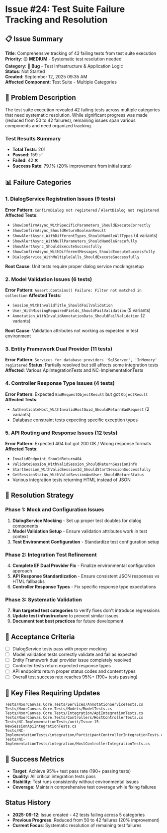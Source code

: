 # Issue #24: Test Suite Failure Tracking and Resolution

## 📋 Issue Summary

**Title**: Comprehensive tracking of 42 failing tests from test suite execution  
**Priority**: 🟡 **MEDIUM** - Systematic test resolution needed  
**Category**: 🐛 **Bug** - Test Infrastructure & Application Logic  
**Status**: Not Started  
**Created**: September 12, 2025 09:35 AM  
**Affected Component**: Test Suite - Multiple Categories

## 🚨 Problem Description

The test suite execution revealed 42 failing tests across multiple categories that need systematic resolution. While significant progress was made (reduced from 50 to 42 failures), remaining issues span various components and need organized tracking.

### Test Results Summary

- **Total Tests**: 201
- **Passed**: 159 ✅
- **Failed**: 42 ❌
- **Success Rate**: 79.1% (20% improvement from initial state)

## 📊 Failure Categories

### 1. **DialogService Registration Issues** (9 tests)

**Error Pattern**: `ConfirmDialog not registered` / `AlertDialog not registered`
**Affected Tests**:

- `ShowConfirmAsync_WithSpecificParameters_ShouldExecuteCorrectly`
- `ShowConfirmAsync_ShouldReturnBooleanResult`
- `ShowAlertAsync_WithDifferentTypes_ShouldHandleAllTypes` (4 variants)
- `ShowAlertAsync_WithNullParameters_ShouldHandleGracefully`
- `ShowAlertAsync_ShouldExecuteSuccessfully`
- `ShowConfirmAsync_WithDifferentMessages_ShouldExecuteSuccessfully`
- `DialogService_WithMultipleCalls_ShouldExecuteSuccessfully`

**Root Cause**: Unit tests require proper dialog service mocking/setup

### 2. **Model Validation Issues** (6 tests)

**Error Pattern**: `Assert.Contains() Failure: Filter not matched in collection`
**Affected Tests**:

- `Session_WithInvalidTitle_ShouldFailValidation`
- `User_WithMissingRequiredFields_ShouldFailValidation` (5 variants)
- `Annotation_WithInvalidAnnotationData_ShouldFailValidation` (2 variants)

**Root Cause**: Validation attributes not working as expected in test environment

### 3. **Entity Framework Dual Provider** (11 tests)

**Error Pattern**: `Services for database providers 'SqlServer', 'InMemory' registered`
**Status**: Partially resolved but still affects some integration tests
**Affected**: Various ApiIntegrationTests and NC-ImplementationTests

### 4. **Controller Response Type Issues** (4 tests)

**Error Pattern**: Expected `BadRequestObjectResult` but got `ObjectResult`
**Affected Tests**:

- `AuthenticateHost_WithInvalidHostGuid_ShouldReturnBadRequest` (2 variants)
- Database constraint tests expecting specific exception types

### 5. **API Routing and Response Issues** (12 tests)

**Error Pattern**: Expected 404 but got 200 OK / Wrong response formats
**Affected Tests**:

- `InvalidEndpoint_ShouldReturn404`
- `ValidateSession_WithValidSession_ShouldReturnSessionInfo`
- `StartSession_WithValidSessionId_ShouldStartSessionSuccessfully`
- `GetSessionStatus_WithValidSessionAndUser_ShouldReturnStatus`
- Various integration tests returning HTML instead of JSON

## 🔧 Resolution Strategy

### Phase 1: Mock and Configuration Issues

1. **DialogService Mocking** - Set up proper test doubles for dialog components
2. **Model Validation Setup** - Ensure validation attributes work in test context
3. **Test Environment Configuration** - Standardize test configuration setup

### Phase 2: Integration Test Refinement

4. **Complete EF Dual Provider Fix** - Finalize environmental configuration approach
5. **API Response Standardization** - Ensure consistent JSON responses vs HTML fallbacks
6. **Controller Response Types** - Fix specific response type expectations

### Phase 3: Systematic Validation

7. **Run targeted test categories** to verify fixes don't introduce regressions
8. **Update test infrastructure** to prevent similar issues
9. **Document test best practices** for future development

## 📝 Acceptance Criteria

- [ ] DialogService tests pass with proper mocking
- [ ] Model validation tests correctly validate and fail as expected
- [ ] Entity Framework dual provider issue completely resolved
- [ ] Controller tests return expected response types
- [ ] API endpoints return proper status codes and content types
- [ ] Overall test success rate reaches 95%+ (190+ tests passing)

## 📂 Key Files Requiring Updates

```
Tests/NoorCanvas.Core.Tests/Services/AnnotationServiceTests.cs
Tests/NoorCanvas.Core.Tests/Models/ModelTests.cs
Tests/NoorCanvas.Core.Tests/Integration/ApiIntegrationTests.cs
Tests/NoorCanvas.Core.Tests/Controllers/HostControllerTests.cs
Tests/NC-ImplementationTests/unit/Issue-15-NewSessionApiIntegrationTests.cs
Tests/NC-ImplementationTests/integration/ParticipantControllerIntegrationTests.cs
Tests/NC-ImplementationTests/integration/HostControllerIntegrationTests.cs
```

## 🎯 Success Metrics

- **Target**: Achieve 95%+ test pass rate (190+ passing tests)
- **Quality**: All critical integration tests pass
- **Stability**: Test runs consistently without environmental issues
- **Coverage**: Maintain comprehensive test coverage while fixing failures

## Status History

- **2025-09-12**: Issue created - 42 tests failing across 5 categories
- **Previous Progress**: Reduced from 50 to 42 failures (20% improvement)
- **Current Focus**: Systematic resolution of remaining test failures
